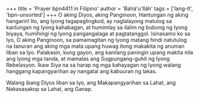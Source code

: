 +++
title = 'Prayer bpn4411 in Filipino'
author = 'Bahá'u'lláh'
tags = ['lang-tl', 'bpn-unsorted']
+++
O aking Diyos, aking Panginoon, Hantungan ng aking hangarin! Ito, ang Iyong tagapaglingkod, ay naglalayong matulog sa kanlungan ng Iyong kahabagan, at humimlay sa ilalim ng bubong ng Iyong biyaya, humihingi ng Iyong pangangalaga at pagtatanggol. Isinasamo ko sa Iyo, O aking Panginoon, sa pamamagitan ng Iyong matang hindi natutulog na tanuran ang aking mga mata upang huwag itong makakita ng anuman liban sa Iyo. Palakasin, kung gayon, ang kanilang paningin upang makita nila ang Iyong mga tanda, at mamalas ang Sugpungang-guhit ng Iyong Rebelasyon. Ikaw Siya na sa harap ng mga kahayagan ng Iyong walang hanggang kapangyarihan ay nangatal ang kabuuran ng lakas.

Walang ibang Diyos liban sa Iyo, ang Makapangyarihan sa Lahat, ang Nakasasakop sa Lahat, ang Ganap.
